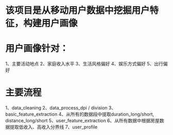 # 该项目是从移动用户数据中挖掘用户特征，构建用户画像

# 用户画像针对：
1、主要活动地点
2、家庭收入水平
3、生活风格偏好
4、娱乐方式偏好
5、出行偏好

# 主要流程
1、data_cleaning
2、data_process_dpi / division
3、basic_feature_extraction
4、从所有的数据段中提取duration_long/short, distance_long/short
5、user_feature_extraction
6、从所有数据中根据房屋数据提取低收入、高收入分界线
7、user_profile

